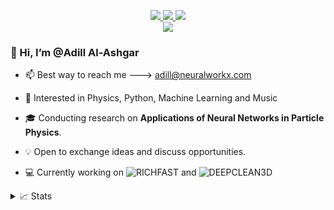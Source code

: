 <p align="center">

<a href="https://www.linkedin.com/in/adillwma/">
    <img src="https://img.shields.io/badge/-Linkedin-blue?style=flat-square&logo=linkedin">
</a>
<a href="mailto:adill@neuralworkx.com">
    <img src="https://img.shields.io/badge/-Email-red?style=flat-square&logo=gmail&logoColor=white">
</a>
<a href="https://neuralworkx.com">
    <img src="https://img.shields.io/badge/neuralworkx.com-red?style=flat-square">
</a>  

<br/> 

<a href="https://github.com/adillwma">
    <img src="https://github-stats-alpha.vercel.app/api?username=adillwma&cc=22272e&tc=37BCF6&ic=fff&bc=0000">
</a>
</p>


### 👋 Hi, I’m @Adill Al-Ashgar ###


- 📫 Best way to reach me ---> adill@neuralworkx.com

* 🧠 Interested in Physics, Python, Machine Learning and Music

* 🎓 Conducting research on **Applications of Neural Networks in Particle Physics**.

* 💡 Open to exchange ideas and discuss opportunities.

* 💻 Currently working on ![RICHFAST](https://github.com/Adillwma/RichFast) and ![DEEPCLEAN3D](https://github.com/Adillwma/DeepClean-Noise-Suppression-for-LHC-B-Torch-Detector)



<details>
<summary>📈 Stats</summary>
<br>
My Github Stats
  
![](http://github-profile-summary-cards.vercel.app/api/cards/profile-details?username=adillwma&theme=react)
  
![](http://github-profile-summary-cards.vercel.app/api/cards/repos-per-language?username=adillwma&theme=react) 
![](http://github-profile-summary-cards.vercel.app/api/cards/most-commit-language?username=adillwma&theme=react)
</details>

